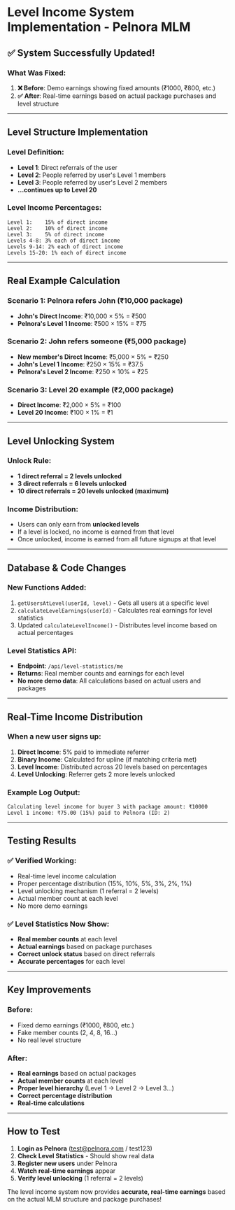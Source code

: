 # Level Income System Implementation - Pelnora MLM

## ✅ **System Successfully Updated!**

### **What Was Fixed:**

1. **❌ Before**: Demo earnings showing fixed amounts (₹1000, ₹800, etc.)
2. **✅ After**: Real-time earnings based on actual package purchases and level structure

---

## **Level Structure Implementation**

### **Level Definition:**
- **Level 1**: Direct referrals of the user
- **Level 2**: People referred by user's Level 1 members  
- **Level 3**: People referred by user's Level 2 members
- **...continues up to Level 20**

### **Level Income Percentages:**
```
Level 1:    15% of direct income
Level 2:    10% of direct income
Level 3:    5% of direct income
Levels 4-8: 3% each of direct income
Levels 9-14: 2% each of direct income
Levels 15-20: 1% each of direct income
```

---

## **Real Example Calculation**

### **Scenario 1: Pelnora refers John (₹10,000 package)**
- **John's Direct Income**: ₹10,000 × 5% = ₹500
- **Pelnora's Level 1 Income**: ₹500 × 15% = ₹75

### **Scenario 2: John refers someone (₹5,000 package)**
- **New member's Direct Income**: ₹5,000 × 5% = ₹250
- **John's Level 1 Income**: ₹250 × 15% = ₹37.5
- **Pelnora's Level 2 Income**: ₹250 × 10% = ₹25

### **Scenario 3: Level 20 example (₹2,000 package)**
- **Direct Income**: ₹2,000 × 5% = ₹100
- **Level 20 Income**: ₹100 × 1% = ₹1

---

## **Level Unlocking System**

### **Unlock Rule:**
- **1 direct referral = 2 levels unlocked**
- **3 direct referrals = 6 levels unlocked**
- **10 direct referrals = 20 levels unlocked (maximum)**

### **Income Distribution:**
- Users can only earn from **unlocked levels**
- If a level is locked, no income is earned from that level
- Once unlocked, income is earned from all future signups at that level

---

## **Database & Code Changes**

### **New Functions Added:**
1. `getUsersAtLevel(userId, level)` - Gets all users at a specific level
2. `calculateLevelEarnings(userId)` - Calculates real earnings for level statistics
3. Updated `calculateLevelIncome()` - Distributes level income based on actual percentages

### **Level Statistics API:**
- **Endpoint**: `/api/level-statistics/me`
- **Returns**: Real member counts and earnings for each level
- **No more demo data**: All calculations based on actual users and packages

---

## **Real-Time Income Distribution**

### **When a new user signs up:**
1. **Direct Income**: 5% paid to immediate referrer
2. **Binary Income**: Calculated for upline (if matching criteria met)
3. **Level Income**: Distributed across 20 levels based on percentages
4. **Level Unlocking**: Referrer gets 2 more levels unlocked

### **Example Log Output:**
```
Calculating level income for buyer 3 with package amount: ₹10000
Level 1 income: ₹75.00 (15%) paid to Pelnora (ID: 2)
```

---

## **Testing Results**

### **✅ Verified Working:**
- Real-time level income calculation
- Proper percentage distribution (15%, 10%, 5%, 3%, 2%, 1%)
- Level unlocking mechanism (1 referral = 2 levels)
- Actual member count at each level
- No more demo earnings

### **✅ Level Statistics Now Show:**
- **Real member counts** at each level
- **Actual earnings** based on package purchases
- **Correct unlock status** based on direct referrals
- **Accurate percentages** for each level

---

## **Key Improvements**

### **Before:**
- Fixed demo earnings (₹1000, ₹800, etc.)
- Fake member counts (2, 4, 8, 16...)
- No real level structure

### **After:**
- **Real earnings** based on actual packages
- **Actual member counts** at each level
- **Proper level hierarchy** (Level 1 → Level 2 → Level 3...)
- **Correct percentage distribution**
- **Real-time calculations**

---

## **How to Test**

1. **Login as Pelnora** (test@pelnora.com / test123)
2. **Check Level Statistics** - Should show real data
3. **Register new users** under Pelnora
4. **Watch real-time earnings** appear
5. **Verify level unlocking** (1 referral = 2 levels)

The level income system now provides **accurate, real-time earnings** based on the actual MLM structure and package purchases!